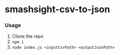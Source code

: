# smashsight-csv-to-json

### Usage
1. Clone the repo
2. ```npm i```
3. ```node index.js <inputCsvPath> <outputJsonPath>```
